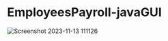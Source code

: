 # EmployeesPayroll-javaGUI
![Screenshot 2023-11-13 111126](https://github.com/Mark-Muuo/EmployeesPayroll-javaGUI/assets/134997241/98112492-3d97-4564-848a-cb4626bf8e78)
